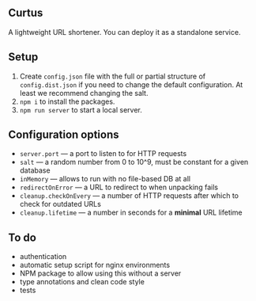 ## Curtus
A lightweight URL shortener. You can deploy it as a standalone service.

## Setup
1. Create `config.json` file with the full or partial structure of `config.dist.json` if you need to change the default 
configuration. At least we recommend changing the salt.
2. `npm i` to install the packages.
3. `npm run server` to start a local server.

## Configuration options
- `server.port` — a port to listen to for HTTP requests
- `salt` — a random number from 0 to 10^9, must be constant for a given database
- `inMemory` — allows to run with no file-based DB at all
- `redirectOnError` — a URL to redirect to when unpacking fails
- `cleanup.checkOnEvery` — a number of HTTP requests after which to check for outdated URLs
- `cleanup.lifetime` — a number in seconds for a **minimal** URL lifetime

## To do
* authentication
* automatic setup script for nginx environments
* NPM package to allow using this without a server
* type annotations and clean code style
* tests
